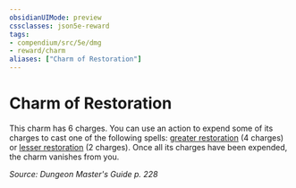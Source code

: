 ```yaml
---
obsidianUIMode: preview
cssclasses: json5e-reward
tags:
- compendium/src/5e/dmg
- reward/charm
aliases: ["Charm of Restoration"]
---
```

# Charm of Restoration

This charm has 6 charges. You can use an action to expend some of its charges to cast one of the following spells: [greater restoration](4-Resources/Compendium/spells/greater-restoration.md) (4 charges) or [lesser restoration](4-Resources/Compendium/spells/lesser-restoration.md) (2 charges). Once all its charges have been expended, the charm vanishes from you.

*Source: Dungeon Master's Guide p. 228*